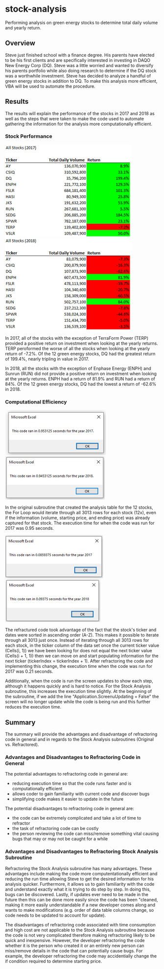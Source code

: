 # stock-analysis
Performing analysis on green energy stocks to determine total daily volume and yearly return.

## Overview
Steve just finished school with a finance degree. His parents have elected to be his first clients and are specifically interested in investing in DAQO New Energy Corp (DQ). Steve was a little worried and wanted to diversify his parents portfolio while also doing research to determine if the DQ stock was a worthwhile investment. Steve has decided to analyze a handful of green energy stocks in addition to DQ. To make this analysis more efficient, VBA will be used to automate the procedure.

## Results
The results will explain the performance of the stocks in 2017 and 2018 as well as the steps that were taken to make the code used to automate gathering the information for the analysis more computationally efficient.

### Stock Performance
![image_name](https://github.com/Mugunthan24/stock-analysis/blob/main/resources/Stock%20Performance_2017.PNG)
![image_name](https://github.com/Mugunthan24/stock-analysis/blob/main/resources/Stock%20Performance_2018.PNG)

In 2017, all of the stocks with the exception of TerraForm Power (TERP) provided a positive return on investment when looking at the yearly returns. TERP peroformed the worse of all the stocks when looking at the yearly return of -7.2%. Of the 12 green energy stocks, DQ had the greatest return of 199.4%, nearly tripling in value in 2017.

In 2018, all the stocks with the exception of Enphase Energy (ENPH) and Sunrun (RUN) did not provide a positive return on investment when looking at the yearly returns. ENPH had a return of 81.9% and RUN had a return of 84%. Of the 12 green energy stocks, DQ had the lowest a return of -62.6% in 2018.

### Computational Efficiency
![image_name](https://github.com/Mugunthan24/stock-analysis/blob/main/resources/VBA_Challenge_2017%20(Original).PNG)
![image_name](https://github.com/Mugunthan24/stock-analysis/blob/main/resources/VBA_Challenge_2018%20(Original).PNG)

In the original subroutine that created the analysis table for the 12 stocks, the For Loop would iterate through all 3013 rows for each stock (12x), even if the information (volume, starting price, and ending price) was already captured for that stock. The execution time for when the code was run for 2017 was 0.95 seconds.

![image_name](https://github.com/Mugunthan24/stock-analysis/blob/main/resources/VBA_Challenge_2017.png)
![image_name](https://github.com/Mugunthan24/stock-analysis/blob/main/resources/VBA_Challenge_2018.PNG)

The refractured code took advantage of the fact that the stock's ticker and dates were sorted in ascending order (A-Z). This makes it possible to iterate through all 3013 just once. Instead of iterating through all 3013 rows for each stock, in the ticker column of the data set once the current ticker value (Cells(i, 1)) we have been looking for does not equal the next ticker value (Cells(i + 1, 1)) then we can move on and start populating information for the next ticker (tickerIndex = tickerIndex + 1). After refractoring the code and implementing this change, the execution time when the code was run for 2017 was 0.21 seconds.

Additionally, when the code is run the screen updates to show each step, although it happens quickly and is hard to notice. For the Stock Analysis subroutine, this increases the execution time slightly. At the beginning of the subroutine, if we add the line "Application.ScreenuUpdating = False" the screen will no longer update while the code is being run and this further reduces the execution time.

## Summary
The summary will provide the advantages and disadvantage of refractoring code in general and in regards to the Stock Analysis subroutines (Original vs. Refractored).

### Advantages and Disadvantages to Refractoring Code in General
The potential advantages to refractoring code in general are:
- reducing execution time so that the code runs faster and is computationally efficient
- allows coder to gain familiarity with current code and discover bugs
- simplifying code makes it easier to update in the future

The potential disadvantages to refractoring code in general are:
- the code can be extremely complicated and take a lot of time to refractor
- the task of refractoring code can be costly
- the person reviewing the code can miss/remove something vital causing bugs that may or may not be caught for a while

### Advantages and Disadvantages to Refractoring Stock Analysis Subroutine
Refractoring the Stock Analysis subroutine has many advantages. These advantages include making the code more computentationally efficient and reducing the run time allowing Steve to get the desired information for his analysis quicker. Furthermore, it allows us to gain familiarity with the code and understand exactly what it is trying to do step by step. In doing this, bugs can be discovered. Lastly, if updates ever need to be made in the future then this can be done more easily since the code has been "cleaned, making it more easily understandable if a new developer comes along and wants to make modifications (e.g. order of data table columns change, so code needs to be updated to account for update).

The disadvantages of refractoring code associated with time consumption and high cost are not applicable to the Stock Analysis subroutine because the code is not very complicated therefore making refractoring likely to be quick and inexpensive. However, the developer refractoring the code whether it is the person who created it or an entirely new person can miss/remove details in the code that can potentially cause bugs. For example, the developer refractoring the code may accidentially change the if condition required to determine starting price.

